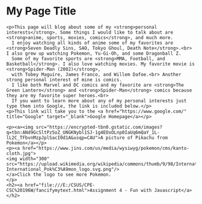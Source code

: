 <!DOCTYPE html>
<html>
  <head>
    <meta charset="utf-8">
    <title>My test page</title>
  </head>
  <body>
    <h1>My Page Title</h1>

    <p>This page will blog about some of my <strong>personal interests</strong>. Some things I would like to talk about are <strong>anime, sports, movies, comics</strong>, and much more. 
      I enjoy watching all kinds of anime some of my favorites are <strong>Seven Deadly Sins, SAO, Tokyo Ghoul, Death Note</strong>.<br> I also grew up watching Pokemon, Yu-Gi-Oh, and some Dragonball Z. 
      Some of my favorite sports are <strong>MMA, Football, and Basketball</strong>. I also love watching movies. My favorite movie is <strong>Spider-Man (2002)</strong>, 
      with Tobey Maguire, James Franco, and Willem Dafoe.<br> Another strong personal interest of mine is comics. 
      I like both Marvel and DC comics and my favorite are <strong>The Green Lantern</strong> and <strong>Spider-Man</strong> comics because they are my favorite super heroes.<br>
      If you want to learn more about any of my personal interests just type them into Google, the link is included below.</p>
    <p>This link will take you to the <a href="https://www.google.com/" title="Google" target="_blank">Google Homepage</a></p>

    <p><a><img src="https://encrypted-tbn0.gstatic.com/images?q=tbn:ANd9GcSltPz5oZ_UNGKNybl1SJ-1g4EOxOLnp0IaUq6mQaY_1L-lL2C_TFbvnMzpJplSacI0d1A&usqp=CAU">A picture of Pikachu from Pokemon</a></p>
    <p><a href="https://www.jins.com/us/media/wysiwyg/pokemon/cms/kanto-cloth.jpg">
	<img width="300" src="https://upload.wikimedia.org/wikipedia/commons/thumb/9/98/International_Pok%C3%A9mon_logo.svg/1200px-International_Pok%C3%A9mon_logo.svg.png"/>
	</a>Click the logo to see more Pokemon.
    </p>
    <h2><a href="file:///E:/CSUS/CPE-CSC%20196W/fancifymytext.html">Assignment 4 - Fun with Javascript</a></h2>
  </body>
</html>
